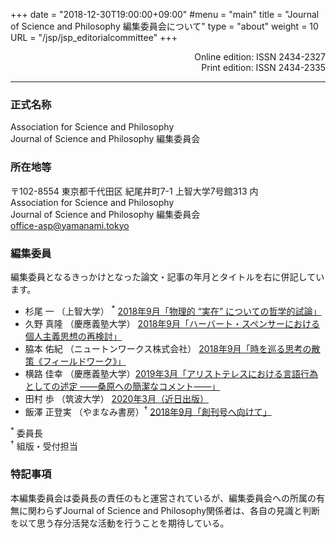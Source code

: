 +++
date = "2018-12-30T19:00:00+09:00"
#menu = "main"
title = "Journal of Science and Philosophy 編集委員会について"
type = "about"
weight = 10
URL = "/jsp/jsp_editorialcommittee"
+++

<p style="text-align: right">
Online edition: ISSN 2434-2327<br>
Print edition: ISSN 2434-2335
</p>

---

### 正式名称

Association for Science and Philosophy<br>
Journal of Science and Philosophy 編集委員会

### 所在地等

〒102-8554 東京都千代田区 紀尾井町7-1 上智大学7号館313 内<br>
Association for Science and Philosophy<br>
Journal of Science and Philosophy 編集委員会<br>
[office-asp@yamanami.tokyo](mailto:office-asp@yamanami.tokyo)


### 編集委員
編集委員となるきっかけとなった論文・記事の年月とタイトルを右に併記しています。

* 杉尾 一 （上智大学） <sup>*</sup> [2018年9月「物理的 “実在” についての哲学的試論」](/jsp_contents/jsp_1_1/)
* 久野 真隆 （慶應義塾大学） [2018年9月「ハーバート・スペンサーにおける個人主義思想の再検討」](/jsp_contents/jsp_1_1/)
* 脇本 佑紀 （ニュートンワークス株式会社） [2018年9月「時を巡る思考の散策《フィールドワーク》」](/jsp_contents/jsp_1_1/)
* 横路 佳幸 （慶應義塾大学）[2019年3月「アリストテレスにおける言語行為としての述定 ——桑原への簡潔なコメント——」](/jsp_contents/jsp_2_1/)
* 田村 歩 （筑波大学） [2020年3月（近日出版）](/jsp_contents/jsp_3_1/)
* 飯澤 正登実 （やまなみ書房）<sup>†</sup> [2018年9月「創刊号へ向けて」](/jsp_contents/jsp_1_1/)

<sup>*</sup> 委員長<br>
<sup>†</sup> 組版・受付担当

### 特記事項

本編集委員会は委員長の責任のもと運営されているが、編集委員会への所属の有無に関わらずJournal of Science and Philosophy関係者は、各自の見識と判断を以て思う存分活発な活動を行うことを期待している。




<script type="application/ld+json">
{
	"@context": "http://schema.org",
	"@type": "CreativeWorkSeries",
	"name" : "Journal of Science and Philosophy",
	"alternateName" : "JSP",
	"issn" : ["2434-2327", "2434-2335"],
	"copyrightYear": "2018",
	"copyrightHolder": {
		"@type" : "Organization",
		"name" : "Journal of Science and Philosophy editorial committee, Association for Science and Philosophy",
		"email" : "office-asp@yamanami.tokyo",
		"logo" : "https://www.yamanami.tokyo/images/recentWorks/ASP_title_ol.svg",
		"publishingPrinciples" : "https://www.yamanami.tokyo/pdf/toukou.pdf",
		"address": {
			"@type": "PostalAddress",
			"addressLocality": "Tokyo, Japan",
			"postalCode": "102-8554",
			"streetAddress": "Sophia University Bldg. 7 Room 313, 7-1 Kioicho, Chiyoda-ku",
			"addressCountry" : "JP"
		}
	},
	"publisher" : {
		"@type" : "Organization",
		"name" : ["やまなみ書房", "Yamanami Books"]
	}

}
</script>
